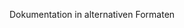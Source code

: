 <Token xmlns:xlink="http://www.w3.org/1999/xlink">Dokumentation in alternativen Formaten</Token>

<!--HONumber=May16_HO1-->


